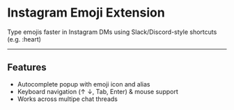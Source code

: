 # Instagram Emoji Extension
Type emojis faster in Instagram DMs using Slack/Discord-style shortcuts (e.g. :heart)

---

## Features

- Autocomplete popup with emoji icon and alias  
- Keyboard navigation (↑ ↓, Tab, Enter) & mouse support  
- Works across multipe chat threads
